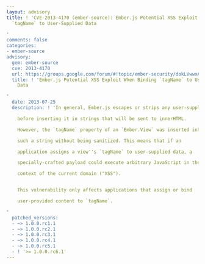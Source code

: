 ```yaml
---
layout: advisory
title: ! 'CVE-2013-4170 (ember-source): Ember.js Potential XSS Exploit When Binding
  `tagName` to User-Supplied Data

'
comments: false
categories:
- ember-source
advisory:
  gem: ember-source
  cve: 2013-4170
  url: https://groups.google.com/forum/#!topic/ember-security/dokLVwwxAdM
  title: ! 'Ember.js Potential XSS Exploit When Binding `tagName` to User-Supplied
    Data

'
  date: 2013-07-25
  description: ! 'In general, Ember.js escapes or strips any user-supplied content

    before inserting it in strings that will be sent to innerHTML.

    However, the `tagName` property of an `Ember.View` was inserted into

    such a string without being sanitized. This means that if an

    application assigns a view''s `tagName` to user-supplied data, a

    specially-crafted payload could execute arbitrary JavaScript in the

    context of the current domain ("XSS").


    This vulnerability only affects applications that assign or bind

    user-provided content to `tagName`.

'
  patched_versions:
  - ~> 1.0.0.rc1.1
  - ~> 1.0.0.rc2.1
  - ~> 1.0.0.rc3.1
  - ~> 1.0.0.rc4.1
  - ~> 1.0.0.rc5.1
  - ! '>= 1.0.0.rc6.1'
---
```

